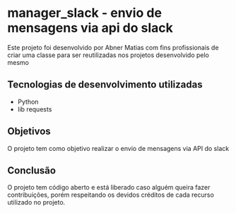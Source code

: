 # manager_slack - envio de mensagens via api do slack

Este projeto foi desenvolvido por Abner Matias com fins profissionais de criar uma classe para ser reutilizadas nos projetos desenvolvido pelo mesmo

## Tecnologias de desenvolvimento utilizadas

- Python
- lib requests

## Objetivos

O projeto tem como objetivo realizar o envio de mensagens via API do slack

## Conclusão

O projeto tem código aberto e está liberado caso alguém queira fazer contribuições, porém respeitando os devidos créditos de cada recurso utilizado no projeto.
